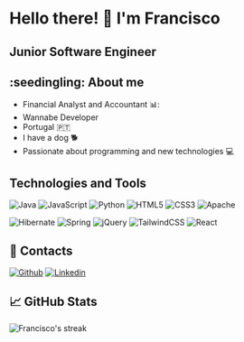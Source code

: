 # Hello there! 👋 I'm Francisco 

## Junior Software Engineer

## :seedingling: About me 

- Financial Analyst and Accountant 📊:
- Wannabe Developer
- Portugal 🇵🇹
- I have a dog 🐕
- Passionate about programming and new technologies 💻

## Technologies and Tools

![Java](https://camo.githubusercontent.com/e27bccee67ed570f4a06f055432a9802e768ea146f0c88b0a3d52999df445284/68747470733a2f2f696d672e736869656c64732e696f2f62616467652f4a6176612d4544384230313f6c6f676f3d6f70656e6a646b266c6f676f436f6c6f723d626c61636b)
![JavaScript](https://img.shields.io/badge/-JavaScript-F7DF1E?logo=javascript&logoColor=black)
![Python](https://img.shields.io/badge/-JavaScript-F7DF1E?logo=javascript&logoColor=black)
![HTML5](https://img.shields.io/badge/-HTML5-E34F26?logo=html5&logoColor=white)
![CSS3](https://img.shields.io/badge/-CSS3-1572B6?logo=css3)
![Apache](https://img.shields.io/badge/Apache%20Tomcat-F8DC75?&logo=apachetomcat&logoColor=black)

![Hibernate](https://img.shields.io/badge/Hibernate-59666C?logo=Hibernate&logoColor=white)
![Spring](https://img.shields.io/badge/Spring-6DB33F?logo=spring&logoColor=white)
![jQuery](https://img.shields.io/badge/jQuery-0769AD?logo=jquery&logoColor=white)
![TailwindCSS](https://img.shields.io/badge/Tailwind_CSS-38B2AC?logo=tailwind-css&logoColor=white)
![React](https://img.shields.io/badge/React-61DAFB?style=flat&logo=react&logoColor=black)

## 📨 Contacts

[![Github](https://img.shields.io/badge/GitHub-181717?style=flat&logo=github&logoColor=white)](https://github.com/francis598)
[![Linkedin](https://img.shields.io/badge/-LinkedIn-0077B5?style=flat-square&logo=linkedin)](https://www.linkedin.com/in/franciscosimoees/)

## 📈 GitHub Stats

![Francisco's streak](https://github-readme-streak-stats.herokuapp.com/?user=francis598&theme=vue-dark&hide_border=true)

